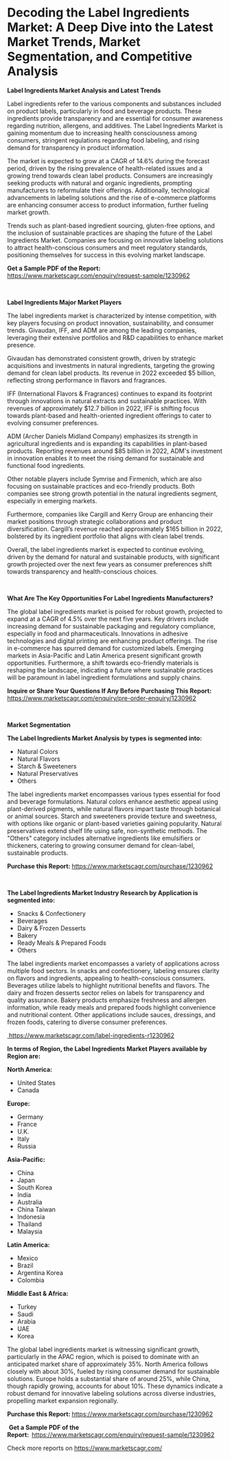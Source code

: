 <p><h1>Decoding the Label Ingredients Market: A Deep Dive into the Latest Market Trends, Market Segmentation, and Competitive Analysis</h1></p><p><strong>Label Ingredients Market Analysis and Latest Trends</strong></p>
<p><p>Label ingredients refer to the various components and substances included on product labels, particularly in food and beverage products. These ingredients provide transparency and are essential for consumer awareness regarding nutrition, allergens, and additives. The Label Ingredients Market is gaining momentum due to increasing health consciousness among consumers, stringent regulations regarding food labeling, and rising demand for transparency in product information. </p><p>The market is expected to grow at a CAGR of 14.6% during the forecast period, driven by the rising prevalence of health-related issues and a growing trend towards clean label products. Consumers are increasingly seeking products with natural and organic ingredients, prompting manufacturers to reformulate their offerings. Additionally, technological advancements in labeling solutions and the rise of e-commerce platforms are enhancing consumer access to product information, further fueling market growth. </p><p>Trends such as plant-based ingredient sourcing, gluten-free options, and the inclusion of sustainable practices are shaping the future of the Label Ingredients Market. Companies are focusing on innovative labeling solutions to attract health-conscious consumers and meet regulatory standards, positioning themselves for success in this evolving market landscape.</p></p>
<p><strong>Get a Sample PDF of the Report:&nbsp;</strong> <a href="https://www.marketscagr.com/enquiry/request-sample/1230962?utm_campaign=2271&utm_medium=2&utm_source=Github&utm_content=ia&utm_term=28022025&utm_id=label-ingredients">https://www.marketscagr.com/enquiry/request-sample/1230962</a></p>
<p>&nbsp;</p>
<p><strong>Label Ingredients Major Market Players</strong></p>
<p><p>The label ingredients market is characterized by intense competition, with key players focusing on product innovation, sustainability, and consumer trends. Givaudan, IFF, and ADM are among the leading companies, leveraging their extensive portfolios and R&D capabilities to enhance market presence. </p><p>Givaudan has demonstrated consistent growth, driven by strategic acquisitions and investments in natural ingredients, targeting the growing demand for clean label products. Its revenue in 2022 exceeded $5 billion, reflecting strong performance in flavors and fragrances.</p><p>IFF (International Flavors & Fragrances) continues to expand its footprint through innovations in natural extracts and sustainable practices. With revenues of approximately $12.7 billion in 2022, IFF is shifting focus towards plant-based and health-oriented ingredient offerings to cater to evolving consumer preferences.</p><p>ADM (Archer Daniels Midland Company) emphasizes its strength in agricultural ingredients and is expanding its capabilities in plant-based products. Reporting revenues around $85 billion in 2022, ADM's investment in innovation enables it to meet the rising demand for sustainable and functional food ingredients.</p><p>Other notable players include Symrise and Firmenich, which are also focusing on sustainable practices and eco-friendly products. Both companies see strong growth potential in the natural ingredients segment, especially in emerging markets.</p><p>Furthermore, companies like Cargill and Kerry Group are enhancing their market positions through strategic collaborations and product diversification. Cargill’s revenue reached approximately $165 billion in 2022, bolstered by its ingredient portfolio that aligns with clean label trends.</p><p>Overall, the label ingredients market is expected to continue evolving, driven by the demand for natural and sustainable products, with significant growth projected over the next few years as consumer preferences shift towards transparency and health-conscious choices.</p></p>
<p>&nbsp;</p>
<p><strong>What Are The Key Opportunities For Label Ingredients Manufacturers?</strong></p>
<p><p>The global label ingredients market is poised for robust growth, projected to expand at a CAGR of 4.5% over the next five years. Key drivers include increasing demand for sustainable packaging and regulatory compliance, especially in food and pharmaceuticals. Innovations in adhesive technologies and digital printing are enhancing product offerings. The rise in e-commerce has spurred demand for customized labels. Emerging markets in Asia-Pacific and Latin America present significant growth opportunities. Furthermore, a shift towards eco-friendly materials is reshaping the landscape, indicating a future where sustainable practices will be paramount in label ingredient formulations and supply chains.</p></p>
<p><strong>Inquire or Share Your Questions If Any Before Purchasing This Report:</strong> <a href="https://www.marketscagr.com/enquiry/pre-order-enquiry/1230962?utm_campaign=2271&utm_medium=2&utm_source=Github&utm_content=ia&utm_term=28022025&utm_id=label-ingredients">https://www.marketscagr.com/enquiry/pre-order-enquiry/1230962</a></p>
<p>&nbsp;</p>
<p><strong>Market Segmentation</strong></p>
<p><strong>The Label Ingredients Market Analysis by types is segmented into:</strong></p>
<p><ul><li>Natural Colors</li><li>Natural Flavors</li><li>Starch & Sweeteners</li><li>Natural Preservatives</li><li>Others</li></ul></p>
<p><p>The label ingredients market encompasses various types essential for food and beverage formulations. Natural colors enhance aesthetic appeal using plant-derived pigments, while natural flavors impart taste through botanical or animal sources. Starch and sweeteners provide texture and sweetness, with options like organic or plant-based varieties gaining popularity. Natural preservatives extend shelf life using safe, non-synthetic methods. The "Others" category includes alternative ingredients like emulsifiers or thickeners, catering to growing consumer demand for clean-label, sustainable products.</p></p>
<p><strong>Purchase this Report:&nbsp;</strong><a href="https://www.marketscagr.com/purchase/1230962?utm_campaign=2271&utm_medium=2&utm_source=Github&utm_content=ia&utm_term=28022025&utm_id=label-ingredients">https://www.marketscagr.com/purchase/1230962</a></p>
<p>&nbsp;</p>
<p><strong>The Label Ingredients Market Industry Research by Application is segmented into:</strong></p>
<p><ul><li>Snacks & Confectionery</li><li>Beverages</li><li>Dairy & Frozen Desserts</li><li>Bakery</li><li>Ready Meals & Prepared Foods</li><li>Others</li></ul></p>
<p><p>The label ingredients market encompasses a variety of applications across multiple food sectors. In snacks and confectionery, labeling ensures clarity on flavors and ingredients, appealing to health-conscious consumers. Beverages utilize labels to highlight nutritional benefits and flavors. The dairy and frozen desserts sector relies on labels for transparency and quality assurance. Bakery products emphasize freshness and allergen information, while ready meals and prepared foods highlight convenience and nutritional content. Other applications include sauces, dressings, and frozen foods, catering to diverse consumer preferences.</p></p>
<p><a href="https://www.marketscagr.com/label-ingredients-r1230962?utm_campaign=2271&utm_medium=2&utm_source=Github&utm_content=ia&utm_term=28022025&utm_id=label-ingredients">&nbsp;https://www.marketscagr.com/label-ingredients-r1230962</a></p>
<p><strong>In terms of Region, the Label Ingredients Market Players available by Region are:</strong></p>
<p>
    <p> <strong> North America: </strong>
        <ul>
            <li>United States</li>
            <li>Canada</li>
        </ul>
        </p> 
    <p> <strong> Europe: </strong>
        <ul>
            <li>Germany</li>
            <li>France</li>
            <li>U.K.</li>
            <li>Italy</li>
            <li>Russia</li>
        </ul>
        </p> 
    <p> <strong> Asia-Pacific: </strong>
        <ul>
            <li>China</li>
            <li>Japan</li>
            <li>South Korea</li>
            <li>India</li>
            <li>Australia</li>
            <li>China Taiwan</li>
            <li>Indonesia</li>
            <li>Thailand</li>
            <li>Malaysia</li>
        </ul>
        </p> 
    <p> <strong> Latin America: </strong>
        <ul>
            <li>Mexico</li>
            <li>Brazil</li>
            <li>Argentina Korea</li>
            <li>Colombia</li>
        </ul>
        </p> 
    <p> <strong> Middle East & Africa: </strong>
        <ul>
            <li>Turkey</li>
            <li>Saudi</li>
            <li>Arabia</li>
            <li>UAE</li>
            <li>Korea</li>
        </ul>
    </p>
    </p>
<p><p>The global label ingredients market is witnessing significant growth, particularly in the APAC region, which is poised to dominate with an anticipated market share of approximately 35%. North America follows closely with about 30%, fueled by rising consumer demand for sustainable solutions. Europe holds a substantial share of around 25%, while China, though rapidly growing, accounts for about 10%. These dynamics indicate a robust demand for innovative labeling solutions across diverse industries, propelling market expansion regionally.</p></p>
<p><strong>Purchase this Report: </strong><a href="https://www.marketscagr.com/purchase/1230962?utm_campaign=2271&utm_medium=2&utm_source=Github&utm_content=ia&utm_term=28022025&utm_id=label-ingredients">https://www.marketscagr.com/purchase/1230962</a></p>
<p>&nbsp;<strong>Get a Sample PDF of the Report:&nbsp;&nbsp;</strong><a href="https://www.marketscagr.com/enquiry/request-sample/1230962?utm_campaign=2271&utm_medium=2&utm_source=Github&utm_content=ia&utm_term=28022025&utm_id=label-ingredients">https://www.marketscagr.com/enquiry/request-sample/1230962</a></p>
<p><strong></strong></p>
<p>Check more reports on <a href="https://www.marketscagr.com/?utm_campaign=2271&utm_medium=2&utm_source=Github&utm_content=ia&utm_term=28022025&utm_id=label-ingredients">https://www.marketscagr.com/</a></p>